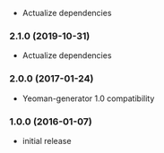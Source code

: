 * Actualize dependencies

### 2.1.0 (2019-10-31)
* Actualize dependencies

### 2.0.0 (2017-01-24)
* Yeoman-generator 1.0 compatibility

### 1.0.0 (2016-01-07)
* initial release 
